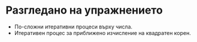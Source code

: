 Разгледано на упражнението
==========================

* По-сложни итеративни процеси върху числа.
* Итеративен процес за приближено изчисление на квадратен корен.
